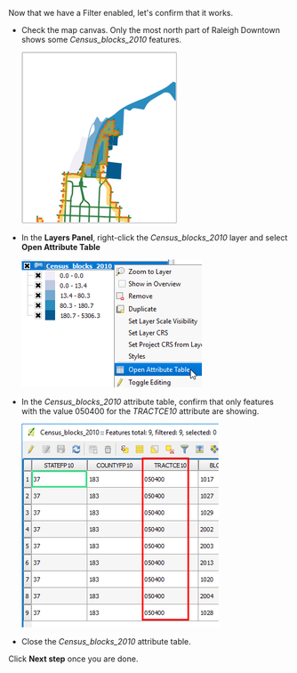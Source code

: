 Now that we have a Filter enabled, let's confirm that it works.

- Check the map canvas. Only the most north part of Raleigh Downtown shows
some *Census_blocks_2010* features.

    ![canvas_showing_filter.png](canvas_showing_filter.png)

- In the **Layers Panel**, right-click the *Census_blocks_2010* layer
and select **Open Attribute Table**

    ![open_attribute_table.png](open_attribute_table.png)

- In the *Census_blocks_2010* attribute table, confirm that only
features with the value 050400 for the *TRACTCE10* attribute are
showing.

    ![filtered_attributes_table.png](filtered_attributes_table.png)

- Close the *Census_blocks_2010* attribute table.

Click **Next step** once you are done.